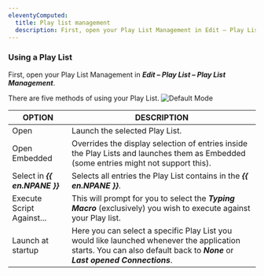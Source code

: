 ```yaml
---
eleventyComputed:
  title: Play list management
  description: First, open your Play List Management in Edit – Play List – Play List Management.
---
```

### Using a Play List

First, open your Play List Management in ***Edit – Play List – Play List Management***.

There are five methods of using your Play List.
![Default Mode](https://cdnweb.devolutions.net/docs/en/rdm/windows/clip10260.png)

| OPTION                      | DESCRIPTION                                                            |
|-----------------------------|------------------------------------------------------------------------|
| Open                    | Launch the selected Play List.                                             |
| Open Embedded           | Overrides the display selection of entries inside the Play Lists and launches them as Embedded (some entries might not support this).                                                                                                 |
| Select in ***{{ en.NPANE }}*** | Selects all entries the Play List contains in the ***{{ en.NPANE }}***.                                                                                                   |
| Execute Script Against... | This will prompt for you to select the ***Typing Macro*** (exclusively) you wish to execute against your Play list.                                                                                                  |
| Launch at startup         | Here you can select a specific Play List you would like launched whenever the application starts. You can also default back to ***None*** or ***Last opened Connections***.                                                                                 |

